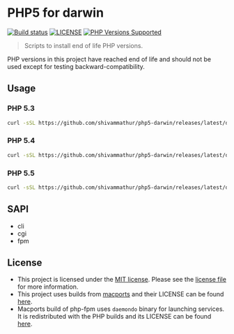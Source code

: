 # PHP5 for darwin

<a href="https://github.com/shivammathur/php5-darwin" title="php5 install scripts for darwin"><img alt="Build status" src="https://github.com/shivammathur/php5-darwin/workflows/Test/badge.svg"></a>
<a href="https://github.com/shivammathur/php5-darwin/blob/main/LICENSE" title="license"><img alt="LICENSE" src="https://img.shields.io/badge/license-MIT-428f7e.svg"></a>
<a href="https://github.com/shivammathur/php5-darwin/releases/latest" title="builds"><img alt="PHP Versions Supported" src="https://img.shields.io/badge/php-5.3, 5.4 and 5.5-8892BF.svg"></a>

> Scripts to install end of life PHP versions.

PHP versions in this project have reached end of life and should not be used except for testing backward-compatibility.

## Usage

### PHP 5.3
```bash
curl -sSL https://github.com/shivammathur/php5-darwin/releases/latest/download/install.sh | bash -s 53
```

### PHP 5.4
```bash
curl -sSL https://github.com/shivammathur/php5-darwin/releases/latest/download/install.sh | bash -s 54
```

### PHP 5.5
```bash
curl -sSL https://github.com/shivammathur/php5-darwin/releases/latest/download/install.sh | bash -s 55
```

## SAPI
- cli
- cgi
- fpm

## License

- This project is licensed under the [MIT license](http://choosealicense.com/licenses/mit/). Please see the [license file](LICENSE) for more information.
- This project uses builds from [macports](https://github.com/macports/macports-ports "macports/macports-ports") and their LICENSE can be found [here](MACPORTS_LICENSE).
- Macports build of php-fpm uses `daemondo` binary for launching services. It is redistributed with the PHP builds and its LICENSE can be found [here](DAEMONDO_LICENSE).
